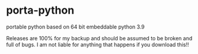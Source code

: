 # porta-python
 portable python based on 64 bit embeddable python 3.9

Releases are 100% for my backup and should be assumed to be broken and full of bugs.  I am not liable for anything that happens if you download this!!
